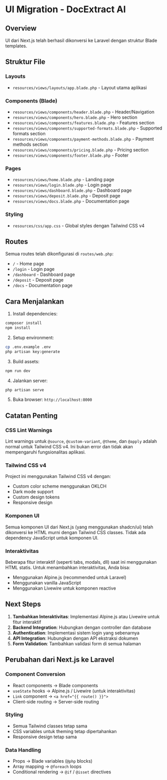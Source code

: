# UI Migration - DocExtract AI

## Overview
UI dari Next.js telah berhasil dikonversi ke Laravel dengan struktur Blade templates.

## Struktur File

### Layouts
- `resources/views/layouts/app.blade.php` - Layout utama aplikasi

### Components (Blade)
- `resources/views/components/header.blade.php` - Header/Navigation
- `resources/views/components/hero.blade.php` - Hero section
- `resources/views/components/features.blade.php` - Features section
- `resources/views/components/supported-formats.blade.php` - Supported formats section
- `resources/views/components/payment-methods.blade.php` - Payment methods section
- `resources/views/components/pricing.blade.php` - Pricing section
- `resources/views/components/footer.blade.php` - Footer

### Pages
- `resources/views/home.blade.php` - Landing page
- `resources/views/login.blade.php` - Login page
- `resources/views/dashboard.blade.php` - Dashboard page
- `resources/views/deposit.blade.php` - Deposit page
- `resources/views/docs.blade.php` - Documentation page

### Styling
- `resources/css/app.css` - Global styles dengan Tailwind CSS v4

## Routes
Semua routes telah dikonfigurasi di `routes/web.php`:
- `/` - Home page
- `/login` - Login page
- `/dashboard` - Dashboard page
- `/deposit` - Deposit page
- `/docs` - Documentation page

## Cara Menjalankan

1. Install dependencies:
```bash
composer install
npm install
```

2. Setup environment:
```bash
cp .env.example .env
php artisan key:generate
```

3. Build assets:
```bash
npm run dev
```

4. Jalankan server:
```bash
php artisan serve
```

5. Buka browser: `http://localhost:8000`

## Catatan Penting

### CSS Lint Warnings
Lint warnings untuk `@source`, `@custom-variant`, `@theme`, dan `@apply` adalah normal untuk Tailwind CSS v4. Ini bukan error dan tidak akan mempengaruhi fungsionalitas aplikasi.

### Tailwind CSS v4
Project ini menggunakan Tailwind CSS v4 dengan:
- Custom color scheme menggunakan OKLCH
- Dark mode support
- Custom design tokens
- Responsive design

### Komponen UI
Semua komponen UI dari Next.js (yang menggunakan shadcn/ui) telah dikonversi ke HTML murni dengan Tailwind CSS classes. Tidak ada dependency JavaScript untuk komponen UI.

### Interaktivitas
Beberapa fitur interaktif (seperti tabs, modals, dll) saat ini menggunakan HTML statis. Untuk menambahkan interaktivitas, Anda bisa:
- Menggunakan Alpine.js (recommended untuk Laravel)
- Menggunakan vanilla JavaScript
- Menggunakan Livewire untuk komponen reactive

## Next Steps

1. **Tambahkan Interaktivitas**: Implementasi Alpine.js atau Livewire untuk fitur interaktif
2. **Backend Integration**: Hubungkan dengan controller dan database
3. **Authentication**: Implementasi sistem login yang sebenarnya
4. **API Integration**: Hubungkan dengan API ekstraksi dokumen
5. **Form Validation**: Tambahkan validasi form di semua halaman

## Perubahan dari Next.js ke Laravel

### Component Conversion
- React components → Blade components
- `useState` hooks → Alpine.js / Livewire (untuk interaktivitas)
- `Link` component → `<a href="{{ route() }}">`
- Client-side routing → Server-side routing

### Styling
- Semua Tailwind classes tetap sama
- CSS variables untuk theming tetap dipertahankan
- Responsive design tetap sama

### Data Handling
- Props → Blade variables (`@php` blocks)
- Array mapping → `@foreach` loops
- Conditional rendering → `@if` / `@isset` directives
